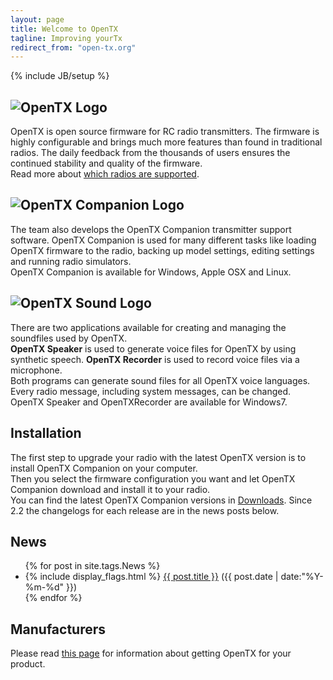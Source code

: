 ```yaml
---
layout: page
title: Welcome to OpenTX
tagline: Improving yourTx
redirect_from: "open-tx.org"
---
```

{% include JB/setup %}

## ![OpenTX Logo](/assets/images/opentx-firmware-logo.png)
OpenTX is open source firmware for RC radio transmitters. The firmware is highly configurable and brings much more features than found in traditional radios. The daily feedback from the thousands of users ensures the continued stability and quality of the firmware.  
Read more about [which radios are supported](radios.html).  

## ![OpenTX Companion Logo](/assets/images/opentx-companion-logo.png)
The team also develops the OpenTX Companion transmitter support software. OpenTX Companion is used for many different tasks like loading OpenTX firmware to the radio, backing up model settings, editing settings and running radio simulators.   
OpenTX Companion is available for Windows, Apple OSX and Linux.

## ![OpenTX Sound Logo](/assets/images/opentx-sound-logo.png)
There are two applications available for creating and managing the soundfiles used by OpenTX.   
**OpenTX Speaker** is used to generate voice files for OpenTX by using synthetic speech. **OpenTX Recorder** is used to record voice files via a microphone.   
Both programs can generate sound files for all OpenTX voice languages. Every radio message, including system messages, can be changed.   
OpenTX Speaker and OpenTXRecorder are available for Windows7.

## Installation
The first step to upgrade your radio with the latest OpenTX version is to install OpenTX Companion on your computer.  
Then you select the firmware configuration you want and let OpenTX Companion download and install it to your radio.  
You can find the latest OpenTX Companion versions in [Downloads](downloads.html).
Since 2.2 the changelogs for each release are in the news posts below.
    
## News
<ul class="posts">
{% for post in site.tags.News %}
  <div class="post_info">
    <li>
         {% include display_flags.html %}
         <a href="{{ post.url }}">{{ post.title }}</a>
         <span>({{ post.date | date:"%Y-%m-%d" }})</span>
    </li>
    </div>
{% endfor %}
</ul>

## Manufacturers

Please read [this page](newradios.html) for information about getting OpenTX for your product.